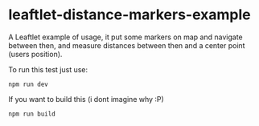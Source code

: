 # leaftlet-distance-markers-example
A Leaftlet example of usage, it put some markers on map and navigate between then, and measure distances between then and a center point (users position). 

To run this test just use:

``npm run dev``

If you want to build this (i dont imagine why :P)

``npm run build``
